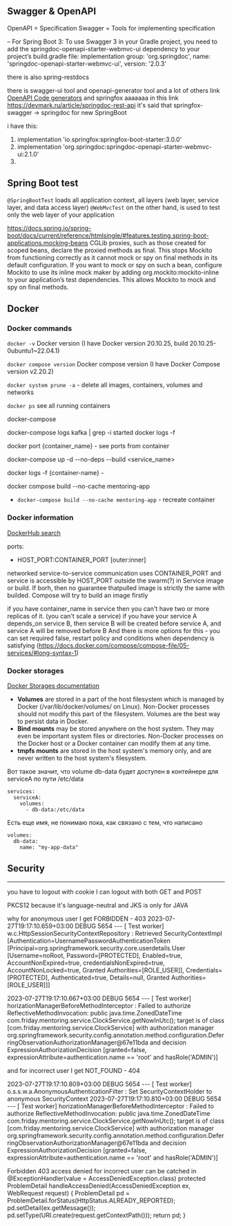 
## Swagger & OpenAPI
OpenAPI = Specification
Swagger = Tools for implementing specification

– For Spring Boot 3:
To use Swagger 3 in your Gradle project, you need to add the springdoc-openapi-starter-webmvc-ui dependency to your project’s build.gradle file:
implementation group: 'org.springdoc', name: 'springdoc-openapi-starter-webmvc-ui', version: '2.0.3'

there is also spring-restdocs

there is swagger-ui tool and openapi-generator tool and a lot of others link [OpenAPI Code generators](https://tools.openapis.org/categories/code-generators.html )
and springfox aaaaaaa
in this link https://devmark.ru/article/springdoc-rest-api it's said that springfox-swagger -> springdoc for new SpringBoot

i have this:
1. implementation 'io.springfox:springfox-boot-starter:3.0.0'
2. implementation 'org.springdoc:springdoc-openapi-starter-webmvc-ui:2.1.0'
3.

## Spring Boot test
`@SpringBootTest` loads all application context, all layers (web layer, service layer, and data access layer)
`@WebMvcTest` on the other hand, is used to test only the web layer of your application

https://docs.spring.io/spring-boot/docs/current/reference/htmlsingle/#features.testing.spring-boot-applications.mocking-beans
CGLib proxies, such as those created for scoped beans, declare the proxied methods as final.
This stops Mockito from functioning correctly as it cannot mock or spy on final methods in its default configuration.
If you want to mock or spy on such a bean, configure Mockito to use its inline mock maker by adding org.mockito:mockito-inline
to your application’s test dependencies. This allows Mockito to mock and spy on final methods.

## Docker
### Docker commands

`docker -v` Docker version (I have Docker version 20.10.25, build 20.10.25-0ubuntu1~22.04.1)

`docker compose version` Docker compose version (I have Docker Compose version v2.20.2)

`docker system prune -a` - delete all images, containers, volumes and networks

`docker ps` see all running containers

docker-compose

docker-compose logs kafka | grep -i started
docker logs -f <container-id>



docker port {container_name} - see ports from container

docker-compose up -d --no-deps --build <service_name>

docker logs -f {container-name} -

docker compose build --no-cache mentoring-app
- `docker-compose build --no-cache mentoring-app` - recreate container

### Docker information

[DockerHub search](https://hub.docker.com/search?q=)

ports:
- HOST_PORT:CONTAINER_PORT
  [outer:inner]

networked service-to-service communication uses CONTAINER_PORT and service is accessible by HOST_PORT outside the swarm(?)
in Service image or build. If borh, then no guarantee thatpulled image is strictly the same with builded. Compose will try to build an image firstly

if you have container_name in service then you can't have two or more replicas of it. (you can't scale a service)
if you have your service A depends_on service B, then service B will be created before service A, and service A will be removed before B
And there is more options for this - you can set required false, restart policy and conditions when dependency is satisfying (https://docs.docker.com/compose/compose-file/05-services/#long-syntax-1)

### Docker storages

[Docker Storages documentation](https://docs.docker.com/storage/)

- __Volumes__ are stored in a part of the host filesystem which is managed by Docker (/var/lib/docker/volumes/ on Linux). Non-Docker processes should not modify this part of the filesystem. Volumes are the best way to persist data in Docker.
- __Bind mounts__ may be stored anywhere on the host system. They may even be important system files or directories. Non-Docker processes on the Docker host or a Docker container can modify them at any time.
- __tmpfs mounts__ are stored in the host system's memory only, and are never written to the host system's filesystem.

Вот такое значит, что volume db-data будет доступен в контейнере для serviceA по пути /etc/data
```
services:
  serviceA:
    volumes:
      - db-data:/etc/data
```

Есть еще имя, не понимаю пока, как связано с тем, что написано

```
volumes:
  db-data:
    name: "my-app-data"
```


## Security


------------------
you have to logout with cookie
I can logout with both GET and POST


PKCS12 because it's language-neutral and JKS is only for JAVA

why for anonymous user I get FORBIDDEN - 403
2023-07-27T19:17:10.659+03:00 DEBUG 5654 --- [    Test worker] w.c.HttpSessionSecurityContextRepository :
Retrieved SecurityContextImpl [Authentication=UsernamePasswordAuthenticationToken
[Principal=org.springframework.security.core.userdetails.User [Username=noRoot, Password=[PROTECTED], Enabled=true,
AccountNonExpired=true, credentialsNonExpired=true, AccountNonLocked=true, Granted Authorities=[ROLE_USER]],
Credentials=[PROTECTED], Authenticated=true, Details=null, Granted Authorities=[ROLE_USER]]]

2023-07-27T19:17:10.667+03:00 DEBUG 5654 --- [    Test worker] horizationManagerBeforeMethodInterceptor :
Failed to authorize ReflectiveMethodInvocation: public java.time.ZonedDateTime com.friday.mentoring.service.ClockService.getNowInUtc();
target is of class [com.friday.mentoring.service.ClockService] with authorization manager
org.springframework.security.config.annotation.method.configuration.DeferringObservationAuthorizationManager@67e11bda
and decision ExpressionAuthorizationDecision [granted=false, expressionAttribute=authentication.name == 'root' and hasRole('ADMIN')]

and for incorrect user I get NOT_FOUND - 404

2023-07-27T19:17:10.809+03:00 DEBUG 5654 --- [    Test worker] o.s.s.w.a.AnonymousAuthenticationFilter  :
Set SecurityContextHolder to anonymous SecurityContext
2023-07-27T19:17:10.810+03:00 DEBUG 5654 --- [    Test worker] horizationManagerBeforeMethodInterceptor :
Failed to authorize ReflectiveMethodInvocation: public java.time.ZonedDateTime com.friday.mentoring.service.ClockService.getNowInUtc();
target is of class [com.friday.mentoring.service.ClockService] with authorization manager
org.springframework.security.config.annotation.method.configuration.DeferringObservationAuthorizationManager@67e11bda
and decision ExpressionAuthorizationDecision [granted=false, expressionAttribute=authentication.name == 'root' and hasRole('ADMIN')]

Forbidden 403 access denied for incorrect user can be catched in
@ExceptionHandler(value = AccessDeniedException.class)
protected ProblemDetail handleAccessDenied(AccessDeniedException ex, WebRequest request) {
ProblemDetail pd = ProblemDetail.forStatus(HttpStatus.ALREADY_REPORTED);
pd.setDetail(ex.getMessage());
pd.setType(URI.create(request.getContextPath()));
return pd;
}